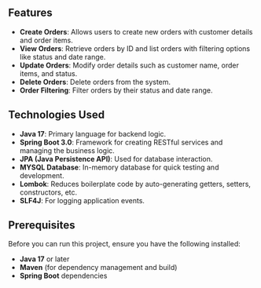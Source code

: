 ## Features
- **Create Orders**: Allows users to create new orders with customer details and order items.
- **View Orders**: Retrieve orders by ID and list orders with filtering options like status and date range.
- **Update Orders**: Modify order details such as customer name, order items, and status.
- **Delete Orders**: Delete orders from the system.
- **Order Filtering**: Filter orders by their status and date range.

## Technologies Used
- **Java 17**: Primary language for backend logic.
- **Spring Boot 3.0**: Framework for creating RESTful services and managing the business logic.
- **JPA (Java Persistence API)**: Used for database interaction.
- **MYSQL Database**: In-memory database for quick testing and development.
- **Lombok**: Reduces boilerplate code by auto-generating getters, setters, constructors, etc.
- **SLF4J**: For logging application events.

## Prerequisites
Before you can run this project, ensure you have the following installed:
- **Java 17** or later
- **Maven** (for dependency management and build)
- **Spring Boot** dependencies
